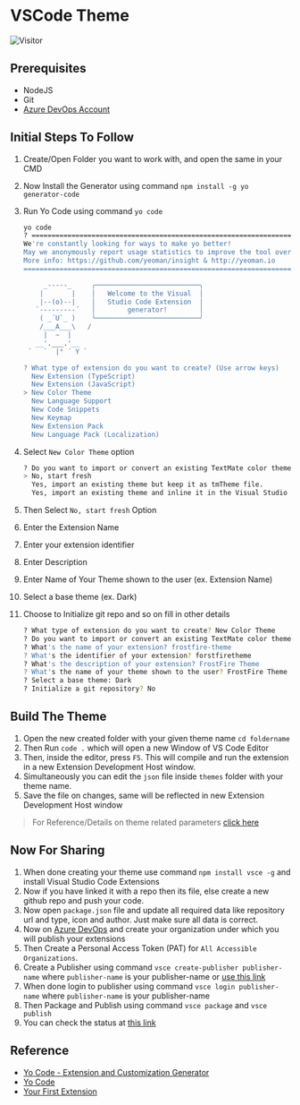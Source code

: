 # VSCode Theme

![Visitor](https://visitor-badge.laobi.icu/badge?page_id=aasisodiya.general.vscode.theme)

## Prerequisites

- NodeJS
- Git
- [Azure DevOps Account](https://dev.azure.com/)

## Initial Steps To Follow

1. Create/Open Folder you want to work with, and open the same in your CMD
2. Now Install the Generator using command `npm install -g yo generator-code`
3. Run Yo Code using command `yo code`

   ```bash
   yo code
   ? ==========================================================================
   We're constantly looking for ways to make yo better!
   May we anonymously report usage statistics to improve the tool over time?
   More info: https://github.com/yeoman/insight & http://yeoman.io
   ========================================================================== No

        _-----_     ╭──────────────────────────╮
       |       |    │   Welcome to the Visual  │
       |--(o)--|    │   Studio Code Extension  │
      `---------´   │        generator!        │
       ( _´U`_ )    ╰──────────────────────────╯
       /___A___\   /
        |  ~  |
      __'.___.'__
    ´   `  |° ´ Y `

   ? What type of extension do you want to create? (Use arrow keys)
     New Extension (TypeScript)
     New Extension (JavaScript)
   > New Color Theme
     New Language Support
     New Code Snippets
     New Keymap
     New Extension Pack
     New Language Pack (Localization)
   ```

4. Select `New Color Theme` option

   ```bash
   ? Do you want to import or convert an existing TextMate color theme? (Use arrow keys)
   > No, start fresh
     Yes, import an existing theme but keep it as tmTheme file.
     Yes, import an existing theme and inline it in the Visual Studio Code color theme file.
   ```

5. Then Select `No, start fresh` Option
6. Enter the Extension Name
7. Enter your extension identifier
8. Enter Description
9. Enter Name of Your Theme shown to the user (ex. Extension Name)
10. Select a base theme (ex. Dark)
11. Choose to Initialize git repo and so on fill in other details

    ```bash
    ? What type of extension do you want to create? New Color Theme
    ? Do you want to import or convert an existing TextMate color theme? No, start fresh
    ? What's the name of your extension? frostfire-theme
    ? What's the identifier of your extension? forstfiretheme
    ? What's the description of your extension? FrostFire Theme
    ? What's the name of your theme shown to the user? FrostFire Theme
    ? Select a base theme: Dark
    ? Initialize a git repository? No
    ```

## Build The Theme

1. Open the new created folder with your given theme name `cd foldername`
2. Then Run `code .` which will open a new Window of VS Code Editor
3. Then, inside the editor, press `F5`. This will compile and run the extension in a new Extension Development Host window.
4. Simultaneously you can edit the `json` file inside `themes` folder with your theme name.
5. Save the file on changes, same will be reflected in new Extension Development Host window

> For Reference/Details on theme related parameters [click here](https://code.visualstudio.com/api/references/theme-color)

## Now For Sharing

1. When done creating your theme use command `npm install vsce -g` and install Visual Studio Code Extensions
2. Now if you have linked it with a repo then its file, else create a new github repo and push your code.
3. Now open `package.json` file and update all required data like repository url and type, icon and author. Just make sure all data is correct.
4. Now on [Azure DevOps](https://dev.azure.com/) and create your organization under which you will publish your extensions
5. Then Create a Personal Access Token (PAT) for `All Accessible Organizations`.
6. Create a Publisher using command `vsce create-publisher publisher-name` where `publisher-name` is your publisher-name or [use this link](https://marketplace.visualstudio.com/manage/createpublisher)
7. When done login to publisher using command `vsce login publisher-name` where `publisher-name` is your publisher-name
8. Then Package and Publish using command `vsce package` and `vsce publish`
9. You can check the status at [this link](https://marketplace.visualstudio.com/manage/publishers/)

## Reference

- [Yo Code - Extension and Customization Generator](https://www.npmjs.com/package/generator-code)
- [Yo Code](https://vscode.readthedocs.io/en/latest/extensions/yocode/)
- [Your First Extension](https://code.visualstudio.com/api/get-started/your-first-extension)
